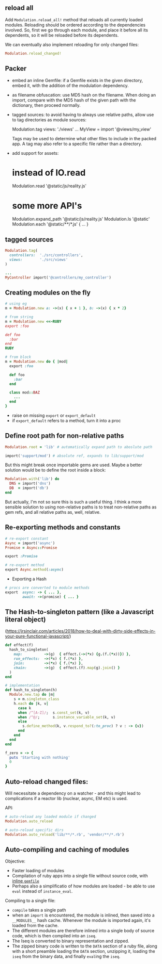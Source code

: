 ## reload all

Add `Modulation.reload_all!` method that reloads all currently loaded modules.
Reloading should be ordered according to the dependencies involved. So, first we
go through each module, and place it before all its dependents, so it will be
reloaded before its dependents.

We can eventually also implement reloading for only changed files:

```ruby
Modulation.reload_changed!
```

## Packer

- embed an inline Gemfile: if a Gemfile exists in the given directory, embed it,
  with the addition of the modulation dependency.
- as filename obfuscation: use MD5 hash on the filename. When doing an import,
  compare with the MD5 hash of the given path with the dictionary, then proceed
  normally.
- tagged sources: to avoid having to always use relative paths, allow use to tag
  directories as module sources:

  Modulation.tag views: './views'
  ...
  MyView = import '@views/my_view'

  Tags may be used to determine what other files to include in the packed app. A
  tag may also refer to a specific file rather than a directory.

- add support for assets:

  # instead of IO.read
  Modulation.read '@static/js/reality.js'

  # some more API's
  Modulation.expand_path '@static/js/reality.js'
  Modulation.ls '@static'
  Modulation.each '@static/**/*.js' { ... }



## tagged sources

```ruby
Modulation.tag(
  controllers:  './src/controllers',
  views:        './src/views'
)

...
MyController import('@controllers/my_controller')
```

## Creating modules on the fly

```ruby
# using eg
m = Modulation.new a: ->(x) { x + 1 }, b: ->(x) { x * 2}

# from string
m = Modulation.new <<~RUBY
export :foo

def foo
  :bar
end
RUBY

# from block
m = Modulation.new do { |mod|
  export :foo

  def foo
    :bar
  end

  class mod::BAZ
    ...
  end
}
```

- raise on missing `export` or `export_default`
- if `export_default` refers to a method, turn it into a proc

## Define root path for non-relative paths

```ruby
Modulation.root = 'lib' # automatically expand path to aboslute path

import('support/mod') # absolute ref, expands to lib/support/mod
```

But this might break once importable gems are used. Maybe a better solution
would be to define the root inside a block:

```ruby
Modulation.with('lib') do
  DNS = import('dns')
  DB  = import('db')
end
```

But actually, I'm not so sure this is such a useful thing. I think a more
sensible solution to using non-relative paths is to treat non-relative paths as
gem refs, and all relative paths as, well, relative.

## Re-exporting methods and constants

```ruby
# re-export constant
Async = import('async')
Promise = Async::Promise

export :Promise

# re-export method
export Async.method(:async)
```

* Exporting a Hash

```ruby
# procs are converted to module methods
export  async: -> { ... },
        await: ->(promise) { ... }
```

## The Hash-to-singleton pattern (like a Javascript literal object)
(https://jrsinclair.com/articles/2018/how-to-deal-with-dirty-side-effects-in-your-pure-functional-javascript/)

```ruby
def effect(f)
  hash_to_singleton(
    map:          ->(g)  { effect.(->(*x) {g.(f.(*x))}) },
    run_effects:  ->(*x) { f.(*x) },
    join:         ->(*x) { f.(*x) },
    chain:        ->(g)  { effect.(f).map(g).join() }
  )
end

# implementation
def hash_to_singleton(h)
  Module.new.tap do |m|
    s = m.singleton_class
    h.each do |k, v|
      case k
      when /^[A-Z]/;  s.const_set(k, v)
      when /^@/;      s.instance_variable_set(k, v)
      else
        s.define_method(k, v.respond_to?(:to_proc) ? v : -> {v})
      end
    end
  end
end

f_zero = -> {
  puts 'Starting with nothing'
  0
}
```

## Auto-reload changed files:

Will necessitate a dependency on a watcher - and this might lead to
complications if a reactor lib (nuclear, async, EM etc) is used.

API:

```ruby
# auto-reload any loaded module if changed
Modulation.auto_reload

# auto-reload specific dirs
Modulation.auto_reload('lib/**/*.rb', 'vendor/**/*.rb')
```

## Auto-compiling and caching of modules

Objective:

- Faster loading of modules
- Compilation of ruby apps into a single file without source code, with [inline `gemfile`](https://bundler.io/v1.17/guides/bundler_in_a_single_file_ruby_script.html)
- Perhaps also a simplificatio of how modules are loaded - be able to use `eval`
  instead of `instance_eval`.

Compiling to a single file:

- `compile` takes a single path
- when an `import` is encountered, the module is inlined, then saved into a
  `__MODULES__` hash cache. Whenever the module is imported again, it's loaded 
  from the cache.
- The different modules are therefore inlined into a single body of source code,
  which is then compiled into an `iseq`.
- The Iseq is converted to binary representation and zipped.
- The zipped binary code is written to the `DATA` section of a ruby file, along
  with a short preamble loading the `DATA` section, unzipping it, loading the
  `iseq` from the binary data, and finally `eval`ing the `iseq`.